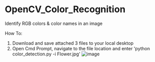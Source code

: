 # OpenCV_Color_Recognition
Identify RGB colors &amp; color names in an image

How To:
1) Download and save attached 3 files to your local desktop
2) Open Cmd Prompt, navigate to the file location and enter 'python color_detection.py -i Flower.jpg'
![image](https://user-images.githubusercontent.com/8421214/117681465-220ade80-b180-11eb-8a62-d0b64579f5e8.png)
